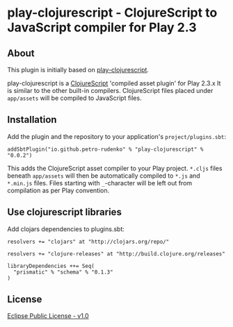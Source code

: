 # play-clojurescript - ClojureScript to JavaScript compiler for Play 2.3

## About

This plugin is initially based on [play-clojurescript](https://bitbucket.org/jmhofer/play-clojurescript). 

play-clojurescript is a [ClojureScript](https://github.com/clojure/clojurescript) 'compiled asset plugin' for Play 2.3.x
It is similar to the other built-in compilers. ClojureScript files placed under
`app/assets` will be compiled to JavaScript files.

## Installation

Add the plugin and the repository to your application's `project/plugins.sbt`:

    addSbtPlugin("io.github.petro-rudenko" % "play-clojurescript" % "0.0.2")

This adds the ClojureScript asset compiler to your Play project. `*.cljs` files beneath `app/assets` 
will then be automatically compiled to `*.js` and `*.min.js` files. Files starting with 
`_`-character will be left out from compilation as per Play convention.

## Use clojurescript libraries

Add clojars dependencies to plugins.sbt:

    resolvers += "clojars" at "http://clojars.org/repo/"

    resolvers += "clojure-releases" at "http://build.clojure.org/releases"

    libraryDependencies ++= Seq(
      "prismatic" % "schema" % "0.1.3"
    )


## License

[Eclipse Public License - v1.0](http://www.eclipse.org/org/documents/epl-v10.html)
